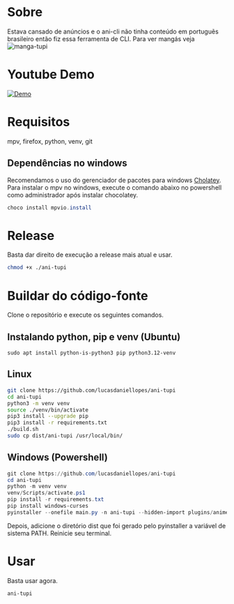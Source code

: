 # Sobre
Estava cansado de anúncios e o ani-cli não tinha conteúdo em portuguẽs brasileiro então fiz essa ferramenta de CLI.
Para ver mangás veja ![manga-tupi](https://github.com/manga-tupi)

# Youtube Demo
[![Demo](https://img.youtube.com/vi/eug6gKLTD3I/maxresdefault.jpg)](https://youtu.be/eug6gKLTD3I)

# Requisitos
mpv, firefox, python, venv, git

## Dependências no windows
Recomendamos o uso do gerenciador de pacotes para windows [Cholatey](https://chocolatey.org/install).
Para instalar o mpv no windows, execute o comando abaixo no powershell como administrador após instalar chocolatey.
```powershell
choco install mpvio.install
```

# Release
Basta dar direito de execução a release mais atual e usar.
```bash
chmod +x ./ani-tupi
```

# Buildar do código-fonte
Clone o repositório e execute os seguintes comandos.

## Instalando python, pip e venv (Ubuntu)
```
sudo apt install python-is-python3 pip python3.12-venv
```

## Linux
```bash
git clone https://github.com/lucasdaniellopes/ani-tupi
cd ani-tupi
python3 -m venv venv
source ./venv/bin/activate
pip3 install --upgrade pip
pip3 install -r requirements.txt
./build.sh
sudo cp dist/ani-tupi /usr/local/bin/
```

## Windows (Powershell)
```powershell
git clone https://github.com/lucasdaniellopes/ani-tupi
cd ani-tupi
python -m venv venv
venv/Scripts/activate.ps1
pip install -r requirements.txt
pip install windows-curses
pyinstaller --onefile main.py -n ani-tupi --hidden-import plugins/animefire.py
```
Depois, adicione o diretório dist que foi gerado pelo pyinstaller a variável de sistema PATH. Reinicie seu terminal. 

# Usar
Basta usar agora.
```bash
ani-tupi
```
